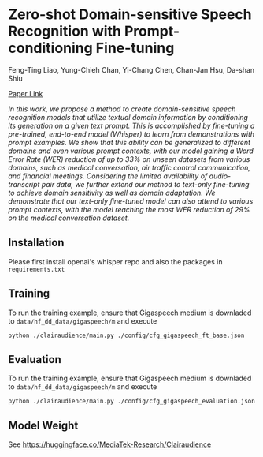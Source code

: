 # Zero-shot Domain-sensitive Speech Recognition with Prompt-conditioning Fine-tuning

Feng-Ting Liao, Yung-Chieh Chan, Yi-Chang Chen, Chan-Jan Hsu, Da-shan Shiu

[Paper Link](https://arxiv.org/abs/2307.10274)

*In this work, we propose a method to create domain-sensitive speech recognition models that utilize textual domain information by conditioning its generation on a given text prompt. This is accomplished by fine-tuning a pre-trained, end-to-end model (Whisper) to learn from demonstrations with prompt examples. We show that this ability can be generalized to different domains and even various prompt contexts, with our model gaining a Word Error Rate (WER) reduction of up to 33% on unseen datasets from various domains, such as medical conversation, air traffic control communication, and financial meetings. Considering the limited availability of audio-transcript pair data, we further extend our method to text-only fine-tuning to achieve domain sensitivity as well as domain adaptation. We demonstrate that our text-only fine-tuned model can also attend to various prompt contexts, with the model reaching the most WER reduction of 29% on the medical conversation dataset.*

## Installation
Please first install openai's whisper repo and also the packages in `requirements.txt`

## Training
To run the training example, ensure that Gigaspeech medium is downladed to `data/hf_dd_data/gigaspeech/m` and execute
```
python ./clairaudience/main.py ./config/cfg_gigaspeech_ft_base.json
```

## Evaluation
To run the training example, ensure that Gigaspeech medium is downladed to `data/hf_dd_data/gigaspeech/m` and execute
```
python ./clairaudience/main.py ./config/cfg_gigaspeech_evaluation.json
```

## Model Weight
See https://huggingface.co/MediaTek-Research/Clairaudience
